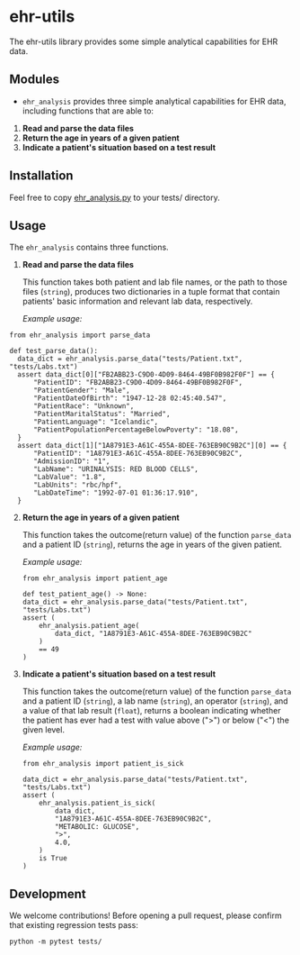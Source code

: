 # ehr-utils

The ehr-utils library provides some simple analytical capabilities for EHR data.

## Modules

* `ehr_analysis` provides three simple analytical capabilities for EHR data, including functions that are able to:
1. **Read and parse the data files**
2. **Return the age in years of a given patient**
3. **Indicate a patient's situation based on a test result**

## Installation
Feel free to copy [ehr_analysis.py](https://github.com/biostat821-2023/ehr-utils-XquanL/blob/phase3_new/src/ehr_analysis.py) to your tests/ directory.

## Usage
The `ehr_analysis` contains three functions.
1. **Read and parse the data files**
  
   This function takes both patient and lab file names, or the path to those files (`string`), produces two dictionaries in a tuple format that contain patients' basic information and relevant lab data, respectively.
  
   *Example usage:*
  ```{python}
  from ehr_analysis import parse_data
  
  def test_parse_data():
    data_dict = ehr_analysis.parse_data("tests/Patient.txt", "tests/Labs.txt")
    assert data_dict[0]["FB2ABB23-C9D0-4D09-8464-49BF0B982F0F"] == {
        "PatientID": "FB2ABB23-C9D0-4D09-8464-49BF0B982F0F",
        "PatientGender": "Male",
        "PatientDateOfBirth": "1947-12-28 02:45:40.547",
        "PatientRace": "Unknown",
        "PatientMaritalStatus": "Married",
        "PatientLanguage": "Icelandic",
        "PatientPopulationPercentageBelowPoverty": "18.08",
    }
    assert data_dict[1]["1A8791E3-A61C-455A-8DEE-763EB90C9B2C"][0] == {
        "PatientID": "1A8791E3-A61C-455A-8DEE-763EB90C9B2C",
        "AdmissionID": "1",
        "LabName": "URINALYSIS: RED BLOOD CELLS",
        "LabValue": "1.8",
        "LabUnits": "rbc/hpf",
        "LabDateTime": "1992-07-01 01:36:17.910",
    }
   ```

    
    
2. **Return the age in years of a given patient**
    
    This function takes the outcome(return value) of the function `parse_data` and a patient ID (`string`), returns the age in years of the given patient.
    
   *Example usage:*
    ```{python}
    from ehr_analysis import patient_age
  
    def test_patient_age() -> None:
    data_dict = ehr_analysis.parse_data("tests/Patient.txt", "tests/Labs.txt")
    assert (
        ehr_analysis.patient_age(
            data_dict, "1A8791E3-A61C-455A-8DEE-763EB90C9B2C"
        )
        == 49
    )
    ```
    

    
    
3. **Indicate a patient's situation based on a test result**
    
    This function takes the outcome(return value) of the function `parse_data` and a patient ID (`string`), a lab name (`string`), an operator (`string`), and a value of that lab result (`float`), returns a boolean indicating whether the patient has ever had a test with value above (">") or below ("<") the given level. 
    
   *Example usage:*
    ```{python}
    from ehr_analysis import patient_is_sick
  
    data_dict = ehr_analysis.parse_data("tests/Patient.txt", "tests/Labs.txt")
    assert (
        ehr_analysis.patient_is_sick(
            data_dict,
            "1A8791E3-A61C-455A-8DEE-763EB90C9B2C",
            "METABOLIC: GLUCOSE",
            ">",
            4.0,
        )
        is True
    )
    ```
 
 ## Development
 We welcome contributions! Before opening a pull request, please confirm that existing regression tests pass:
   ```{python}
   python -m pytest tests/
   ```
    
